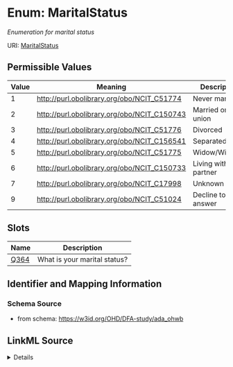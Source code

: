 # Enum: MaritalStatus 




_Enumeration for marital status_



URI: [MaritalStatus](MaritalStatus.md)

## Permissible Values

| Value | Meaning | Description |
| --- | --- | --- |
| 1 | http://purl.obolibrary.org/obo/NCIT_C51774 | Never married |
| 2 | http://purl.obolibrary.org/obo/NCIT_C150743 | Married or civil union |
| 3 | http://purl.obolibrary.org/obo/NCIT_C51776 | Divorced |
| 4 | http://purl.obolibrary.org/obo/NCIT_C156541 | Separated |
| 5 | http://purl.obolibrary.org/obo/NCIT_C51775 | Widow/Widower |
| 6 | http://purl.obolibrary.org/obo/NCIT_C150733 | Living with a partner |
| 7 | http://purl.obolibrary.org/obo/NCIT_C17998 | Unknown |
| 9 | http://purl.obolibrary.org/obo/NCIT_C51024 | Decline to answer |




## Slots

| Name | Description |
| ---  | --- |
| [Q364](Q364.md) | What is your marital status? |






## Identifier and Mapping Information







### Schema Source


* from schema: https://w3id.org/OHD/DFA-study/ada_ohwb






## LinkML Source

<details>
```yaml
name: MaritalStatus
description: Enumeration for marital status
from_schema: https://w3id.org/OHD/DFA-study/ada_ohwb
rank: 1000
permissible_values:
  '1':
    text: '1'
    description: Never married
    meaning: http://purl.obolibrary.org/obo/NCIT_C51774
  '2':
    text: '2'
    description: Married or civil union
    meaning: http://purl.obolibrary.org/obo/NCIT_C150743
  '3':
    text: '3'
    description: Divorced
    meaning: http://purl.obolibrary.org/obo/NCIT_C51776
  '4':
    text: '4'
    description: Separated
    meaning: http://purl.obolibrary.org/obo/NCIT_C156541
  '5':
    text: '5'
    description: Widow/Widower
    meaning: http://purl.obolibrary.org/obo/NCIT_C51775
  '6':
    text: '6'
    description: Living with a partner
    meaning: http://purl.obolibrary.org/obo/NCIT_C150733
  '7':
    text: '7'
    description: Unknown
    meaning: http://purl.obolibrary.org/obo/NCIT_C17998
  '9':
    text: '9'
    description: Decline to answer
    meaning: http://purl.obolibrary.org/obo/NCIT_C51024

```
</details>
